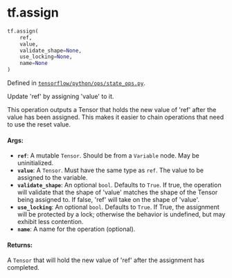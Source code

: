<div itemscope itemtype="http://developers.google.com/ReferenceObject">
<meta itemprop="name" content="tf.assign" />
<meta itemprop="path" content="Stable" />
</div>

# tf.assign

``` python
tf.assign(
    ref,
    value,
    validate_shape=None,
    use_locking=None,
    name=None
)
```



Defined in [`tensorflow/python/ops/state_ops.py`](/code/stable/tensorflow/python/ops/state_ops.py).

Update 'ref' by assigning 'value' to it.

This operation outputs a Tensor that holds the new value of 'ref' after
  the value has been assigned. This makes it easier to chain operations
  that need to use the reset value.

#### Args:

* <b>`ref`</b>: A mutable `Tensor`.
    Should be from a `Variable` node. May be uninitialized.
* <b>`value`</b>: A `Tensor`. Must have the same type as `ref`.
    The value to be assigned to the variable.
* <b>`validate_shape`</b>: An optional `bool`. Defaults to `True`.
    If true, the operation will validate that the shape
    of 'value' matches the shape of the Tensor being assigned to.  If false,
    'ref' will take on the shape of 'value'.
* <b>`use_locking`</b>: An optional `bool`. Defaults to `True`.
    If True, the assignment will be protected by a lock;
    otherwise the behavior is undefined, but may exhibit less contention.
* <b>`name`</b>: A name for the operation (optional).


#### Returns:

A `Tensor` that will hold the new value of 'ref' after
  the assignment has completed.